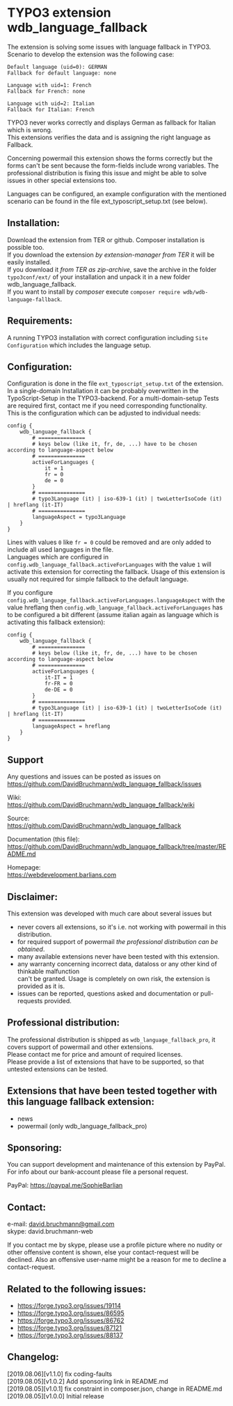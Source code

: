 TYPO3 extension wdb_language_fallback  
=====================================  

The extension is solving some issues with language fallback in TYPO3.  
Scenario to develop the extension was the following case:  
```
Default language (uid=0): GERMAN  
Fallback for default language: none  

Language with uid=1: French  
Fallback for French: none  

Language with uid=2: Italian  
Fallback for Italian: French  
```
TYPO3 never works correctly and displays German as fallback for Italian which is wrong.  
This extensions verifies the data and is assigning the right language as Fallback.  

Concerning powermail this extension shows the forms correctly but the forms
can't be sent because the form-fields include wrong variables. The professional
distribution is fixing this issue and might be able to solve issues in other special
extensions too.  

Languages can be configured, an example configuration with the mentioned scenario
can be found in the file ext_typoscript_setup.txt (see below).  

Installation:
-------------
Download the extension from TER or github. Composer installation is possible too.    
If you download the extension *by extension-manager from TER* it will be easily installed.  
If you download it *from TER as zip-archive*, save the archive in the folder `typo3conf/ext/`
of your installation and unpack it in a new folder wdb_language_fallback.  
If you want to install by *composer* execute `composer require wdb/wdb-language-fallback`.  

Requirements:
-------------
A running TYPO3 installation with correct configuration including `Site Configuration`
which includes the language setup.  

Configuration:
--------------
Configuration is done in the file `ext_typoscript_setup.txt` of the extension.
In a single-domain Installation it can be probably overwritten in the TypoScript-Setup
in the TYPO3-backend. For a multi-domain-setup Tests are required first, contact me if
you need corresponding functionality.  
This is the configuration which can be adjusted to individual needs:
```
config {
    wdb_language_fallback {
        # ===============
        # keys below (like it, fr, de, ...) have to be chosen according to language-aspect below
        # ===============
        activeForLanguages {
            it = 1
            fr = 0
            de = 0
        }
        # ===============
        # typo3Language (it) | iso-639-1 (it) | twoLetterIsoCode (it) | hreflang (it-IT)
        # ===============
        languageAspect = typo3Language
    }
}
```
Lines with values `0` like `fr = 0` could be removed and are only added to include
all used languages in the file.  
Languages which are configured in `config.wdb_language_fallback.activeForLanguages`
with the value `1` will activate this extension for correcting the fallback. Usage
of this extension is usually not required for simple fallback to the default language.  

If you configure `config.wdb_language_fallback.activeForLanguages.languageAspect`
with the value hreflang then `config.wdb_language_fallback.activeForLanguages`
has to be configured a bit different (assume italian again as language which is
activating this fallback extension):
```
config {
    wdb_language_fallback {
        # ===============
        # keys below (like it, fr, de, ...) have to be chosen according to language-aspect below
        # ===============
        activeForLanguages {
            it-IT = 1
            fr-FR = 0
            de-DE = 0
        }
        # ===============
        # typo3Language (it) | iso-639-1 (it) | twoLetterIsoCode (it) | hreflang (it-IT)
        # ===============
        languageAspect = hreflang
    }
}
```

Support  
-------  
Any questions and issues can be posted as issues on  
https://github.com/DavidBruchmann/wdb_language_fallback/issues  

Wiki:  
https://github.com/DavidBruchmann/wdb_language_fallback/wiki  

Source:  
https://github.com/DavidBruchmann/wdb_language_fallback  

Documentation (this file):  
https://github.com/DavidBruchmann/wdb_language_fallback/tree/master/README.md  

Homepage:  
https://webdevelopment.barlians.com

Disclaimer:
-----------
This extension was developed with much care about several issues but  

 - never covers all extensions, so it's i.e. not working with powermail in this distribution.  
 - for required support of powermail *the professional distribution can be obtained*.  
 - many available extensions never have been tested with this extension.  
 - any warranty concerning incorrect data, dataloss or any other kind of thinkable malfunction  
  can't be granted. Usage is completely on own risk, the extension is provided as it is.  
 - issues can be reported, questions asked and documentation or pull-requests provided.  

Professional distribution:
--------------------------
The professional distribution is shipped as `wdb_language_fallback_pro`, it covers
support of powermail and other extensions.  
Please contact me for price and amount of required licenses.  
Please provide a list of extensions that have to be supported, so that untested
extensions can be tested.  

Extensions that have been tested together with this language fallback extension:
--------------------------------------------------------------------------------

 - news
 - powermail (only wdb_language_fallback_pro)

Sponsoring:
-----------
You can support development and maintenance of this extension by PayPal.
For info about our bank-account please file a personal request.

PayPal: https://paypal.me/SophieBarlian

Contact:
--------
e-mail: david.bruchmann@gmail.com  
skype:  david.bruchmann-web  

If you contact me by skype, please use a profile picture where no nudity or other
offensive content is shown, else your contact-request will be declined. Also an 
offensive user-name might be a reason for me to decline a contact-request.  

Related to the following issues:  
--------------------------------  

 - https://forge.typo3.org/issues/19114  
 - https://forge.typo3.org/issues/86595  
 - https://forge.typo3.org/issues/86762  
 - https://forge.typo3.org/issues/87121  
 - https://forge.typo3.org/issues/88137  

Changelog:  
----------  
[2019.08.06][v1.1.0] fix coding-faults  
[2019.08.05][v1.0.2] Add sponsoring link in README.md  
[2019.08.05][v1.0.1] fix constraint in composer.json, change in README.md  
[2019.08.05][v1.0.0] Initial release  
